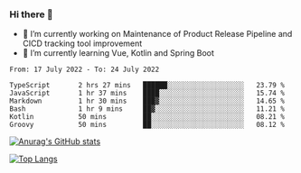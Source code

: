### Hi there 👋

- 🔭 I’m currently working on Maintenance of Product Release Pipeline and CICD tracking tool improvement
- 🌱 I’m currently learning Vue, Kotlin and Spring Boot

<!--START_SECTION:waka-->

```text
From: 17 July 2022 - To: 24 July 2022

TypeScript       2 hrs 27 mins   ██████░░░░░░░░░░░░░░░░░░░   23.79 %
JavaScript       1 hr 37 mins    ████░░░░░░░░░░░░░░░░░░░░░   15.74 %
Markdown         1 hr 30 mins    ███▓░░░░░░░░░░░░░░░░░░░░░   14.65 %
Bash             1 hr 9 mins     ██▓░░░░░░░░░░░░░░░░░░░░░░   11.21 %
Kotlin           50 mins         ██░░░░░░░░░░░░░░░░░░░░░░░   08.21 %
Groovy           50 mins         ██░░░░░░░░░░░░░░░░░░░░░░░   08.12 %
```

<!--END_SECTION:waka-->

[![Anurag's GitHub stats](https://github-readme-stats.vercel.app/api?username=yunhao981&show_icons=true&theme=solarized-dark)](https://github.com/anuraghazra/github-readme-stats)

[![Top Langs](https://github-readme-stats.vercel.app/api/top-langs/?username=yunhao981&theme=solarized-dark&layout=compact)](https://github.com/anuraghazra/github-readme-stats)

<!--
**yunhao981/yunhao981** is a ✨ _special_ ✨ repository because its `README.md` (this file) appears on your GitHub profile.

Here are some ideas to get you started:

- 🔭 I’m currently working on Maintenance of Release Pipeline and CICD tracking tool improvement
- 🌱 I’m currently learning Vue, Kotlin and Spring Boot
- 👯 I’m looking to collaborate on ...
- 🤔 I’m looking for help with ...
- 💬 Ask me about ...
- 📫 How to reach me: ...
- 😄 Pronouns: ...
- ⚡ Fun fact: ...
-->


